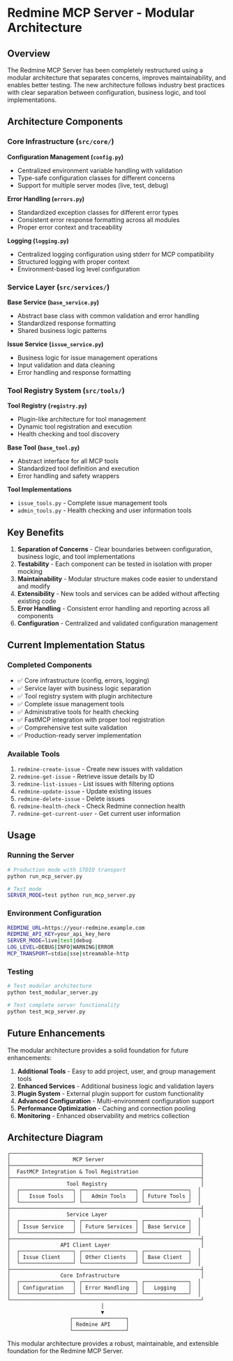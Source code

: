 # Redmine MCP Server - Modular Architecture

## Overview

The Redmine MCP Server has been completely restructured using a modular architecture that separates concerns, improves maintainability, and enables better testing. The new architecture follows industry best practices with clear separation between configuration, business logic, and tool implementations.

## Architecture Components

### Core Infrastructure (`src/core/`)

**Configuration Management (`config.py`)**
- Centralized environment variable handling with validation
- Type-safe configuration classes for different concerns
- Support for multiple server modes (live, test, debug)

**Error Handling (`errors.py`)**
- Standardized exception classes for different error types
- Consistent error response formatting across all modules
- Proper error context and traceability

**Logging (`logging.py`)**
- Centralized logging configuration using stderr for MCP compatibility
- Structured logging with proper context
- Environment-based log level configuration

### Service Layer (`src/services/`)

**Base Service (`base_service.py`)**
- Abstract base class with common validation and error handling
- Standardized response formatting
- Shared business logic patterns

**Issue Service (`issue_service.py`)**
- Business logic for issue management operations
- Input validation and data cleaning
- Error handling and response formatting

### Tool Registry System (`src/tools/`)

**Tool Registry (`registry.py`)**
- Plugin-like architecture for tool management
- Dynamic tool registration and execution
- Health checking and tool discovery

**Base Tool (`base_tool.py`)**
- Abstract interface for all MCP tools
- Standardized tool definition and execution
- Error handling and safety wrappers

**Tool Implementations**
- `issue_tools.py` - Complete issue management tools
- `admin_tools.py` - Health checking and user information tools

## Key Benefits

1. **Separation of Concerns** - Clear boundaries between configuration, business logic, and tool implementations
2. **Testability** - Each component can be tested in isolation with proper mocking
3. **Maintainability** - Modular structure makes code easier to understand and modify
4. **Extensibility** - New tools and services can be added without affecting existing code
5. **Error Handling** - Consistent error handling and reporting across all components
6. **Configuration** - Centralized and validated configuration management

## Current Implementation Status

### Completed Components
- ✅ Core infrastructure (config, errors, logging)
- ✅ Service layer with business logic separation
- ✅ Tool registry system with plugin architecture
- ✅ Complete issue management tools
- ✅ Administrative tools for health checking
- ✅ FastMCP integration with proper tool registration
- ✅ Comprehensive test suite validation
- ✅ Production-ready server implementation

### Available Tools
1. `redmine-create-issue` - Create new issues with validation
2. `redmine-get-issue` - Retrieve issue details by ID
3. `redmine-list-issues` - List issues with filtering options
4. `redmine-update-issue` - Update existing issues
5. `redmine-delete-issue` - Delete issues
6. `redmine-health-check` - Check Redmine connection health
7. `redmine-get-current-user` - Get current user information

## Usage

### Running the Server
```bash
# Production mode with STDIO transport
python run_mcp_server.py

# Test mode
SERVER_MODE=test python run_mcp_server.py
```

### Environment Configuration
```bash
REDMINE_URL=https://your-redmine.example.com
REDMINE_API_KEY=your_api_key_here
SERVER_MODE=live|test|debug
LOG_LEVEL=DEBUG|INFO|WARNING|ERROR
MCP_TRANSPORT=stdio|sse|streamable-http
```

### Testing
```bash
# Test modular architecture
python test_modular_server.py

# Test complete server functionality
python test_mcp_server.py
```

## Future Enhancements

The modular architecture provides a solid foundation for future enhancements:

1. **Additional Tools** - Easy to add project, user, and group management tools
2. **Enhanced Services** - Additional business logic and validation layers
3. **Plugin System** - External plugin support for custom functionality
4. **Advanced Configuration** - Multi-environment configuration support
5. **Performance Optimization** - Caching and connection pooling
6. **Monitoring** - Enhanced observability and metrics collection

## Architecture Diagram

```
┌─────────────────────────────────────────────────────────────┐
│                    MCP Server                               │
├─────────────────────────────────────────────────────────────┤
│  FastMCP Integration & Tool Registration                    │
├─────────────────────────────────────────────────────────────┤
│                  Tool Registry                              │
│  ┌─────────────────┐ ┌─────────────────┐ ┌──────────────┐  │
│  │   Issue Tools   │ │   Admin Tools   │ │ Future Tools │  │
│  └─────────────────┘ └─────────────────┘ └──────────────┘  │
├─────────────────────────────────────────────────────────────┤
│                  Service Layer                              │
│  ┌─────────────────┐ ┌─────────────────┐ ┌──────────────┐  │
│  │ Issue Service   │ │ Future Services │ │ Base Service │  │
│  └─────────────────┘ └─────────────────┘ └──────────────┘  │
├─────────────────────────────────────────────────────────────┤
│                API Client Layer                             │
│  ┌─────────────────┐ ┌─────────────────┐ ┌──────────────┐  │
│  │ Issue Client    │ │ Other Clients   │ │ Base Client  │  │
│  └─────────────────┘ └─────────────────┘ └──────────────┘  │
├─────────────────────────────────────────────────────────────┤
│                Core Infrastructure                          │
│  ┌─────────────────┐ ┌─────────────────┐ ┌──────────────┐  │
│  │ Configuration   │ │ Error Handling  │ │   Logging    │  │
│  └─────────────────┘ └─────────────────┘ └──────────────┘  │
└─────────────────────────────────────────────────────────────┘
                              │
                              ▼
                    ┌─────────────────┐
                    │ Redmine API     │
                    └─────────────────┘
```

This modular architecture provides a robust, maintainable, and extensible foundation for the Redmine MCP Server.